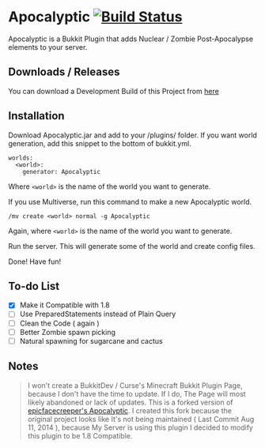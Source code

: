 # Apocalyptic [![Build Status](https://drone.io/github.com/captainfroster/Apocalyptic/status.png)](https://drone.io/github.com/captainfroster/Apocalyptic/latest)

Apocalyptic is a Bukkit Plugin that adds Nuclear / Zombie Post-Apocalypse elements to your server.

## Downloads / Releases
You can download a Development Build of this Project from [here](https://drone.io/github.com/captainfroster/Apocalyptic/files)

## Installation

Download Apocalyptic.jar and add to your /plugins/ folder.
If you want world generation, add this snippet to the bottom of bukkit.yml.
```
worlds:
  <world>:
    generator: Apocalyptic
```
Where `<world>` is the name of the world you want to generate.

If you use Multiverse, run this command to make a new Apocalyptic world.

`/mv create <world> normal -g Apocalyptic`

Again, where `<world>` is the name of the world you want to generate.

Run the server. This will generate some of the world and create config files.

Done! Have fun!

## To-do List
- [x] Make it Compatible with 1.8
- [ ] Use PreparedStatements instead of Plain Query
- [ ] Clean the Code ( again )
- [ ] Better Zombie spawn picking
- [ ] Natural spawning for sugarcane and cactus

## Notes
>I won't create a BukkitDev / Curse's Minecraft Bukkit Plugin Page, because I don't have the time to update. If I do, The Page will most likely abandoned or lack of updates.
>This is a forked version of [epicfacecreeper's Apocalyptic](https://github.com/epicfacecreeper/Apocalyptic). I created this fork because the original project looks like It's not being maintained ( Last Commit Aug 11, 2014 ), because My Server is using this plugin I decided to modify this plugin to be 1.8 Compatible.
